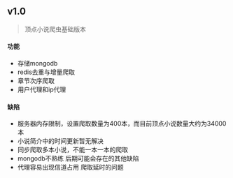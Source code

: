 ## v1.0
>   顶点小说爬虫基础版本
#### 功能
*   存储mongodb
*   redis去重与增量爬取
*   章节次序爬取
*   用户代理和ip代理
#### 缺陷
*   服务器内存限制，设置爬取数量为400本，而目前顶点小说数量大约为34000本
*   小说简介中的时间更新暂无解决
*   同步爬取多本小说，不能一本一本的爬取
*   mongodb不熟练 后期可能会存在的其他缺陷
*   代理容易出现信道占用 爬取延时的问题
